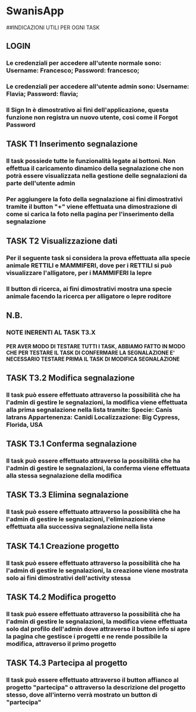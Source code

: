 # SwanisApp

##INDICAZIONI UTILI PER OGNI TASK

## LOGIN

### Le credenziali per accedere all'utente normale sono: Username: Francesco; Password: francesco;

### Le credenziali per accedere all'utente admin sono: Username: Flavia; Password: flavia;

### Il Sign In è dimostrativo ai fini dell'applicazione, questa funzione non registra un nuovo utente, così come il Forgot Password

## TASK T1 Inserimento segnalazione

### Il task possiede tutte le funzionalità legate ai bottoni. Non effettua il caricamento dinamico della segnalazione che non potrà essere visualizzata nella gestione delle segnalazioni da parte dell'utente admin

### Per aggiungere la foto della segnalazione ai fini dimostrativi tramite il button "+" viene effettuata una dimostrazione di come si carica la foto nella pagina per l'inserimento della segnalazione

## TASK T2 Visualizzazione dati

### Per il seguente task si considera la prova effettuata alla specie animale RETTILI e MAMMIFERI, dove per i RETTILI si può visualizzare l'alligatore, per i MAMMIFERI la lepre

### Il button di ricerca, ai fini dimostrativi mostra una specie animale facendo la ricerca per alligatore o lepre roditore

## N.B.

### NOTE INERENTI AL TASK T3.X

#### PER AVER MODO DI TESTARE TUTTI I TASK, ABBIAMO FATTO IN MODO CHE PER TESTARE IL TASK DI CONFERMARE LA SEGNALAZIONE E' NECESSARIO TESTARE PRIMA IL TASK DI MODIFICA SEGNALAZIONE

## TASK T3.2 Modifica segnalazione

### Il task può essere effettuato attraverso la possibilità che ha l'admin di gestire le segnalazioni, la modifica viene effettuata alla prima segnalazione nella lista tramite: Specie: Canis latrans     Appartenenza: Canidi    Localizzazione: Big Cypress, Florida, USA

## TASK T3.1 Conferma segnalazione

### Il task può essere effettuato attraverso la possibilità che ha l'admin di gestire le segnalazioni, la conferma viene effettuata alla stessa segnalazione della modifica

## TASK T3.3 Elimina segnalazione

### Il task può essere effettuato attraverso la possibilità che ha l'admin di gestire le segnalazioni, l'eliminazione viene effettuata alla successiva segnalazione nella lista

## TASK T4.1 Creazione progetto

### Il task può essere effettuato attraverso la possibilità che ha l'admin di gestire le segnalazioni, la creazione viene mostrata solo ai fini dimostrativi dell'activity stessa

## TASK T4.2 Modifica progetto

### Il task può essere effettuato attraverso la possibilità che ha l'admin di gestire le segnalazioni, la modifica viene effettuata solo dal profilo dell'admin dove attraverso il button info si apre la pagina che gestisce i progetti e ne rende possibile la modifica, attraverso il primo progetto

## TASK T4.3 Partecipa al progetto

### Il task può essere effettuato attraverso il button affianco al progetto "partecipa" o attraverso la descrizione del progetto stesso, dove all'interno verrà mostrato un button di "partecipa"
